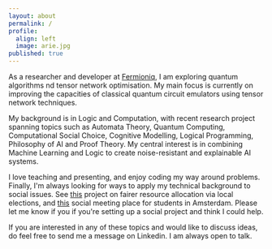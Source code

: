 ```yaml
---
layout: about
permalink: /
profile:
  align: left
  image: arie.jpg
published: true
---
```

As a researcher and developer at [Fermioniq](https://www.fermioniq.com/), I am exploring quantum algorithms nd tensor network optimisation. My main focus is currently on improving the capacities of classical quantum circuit emulators using tensor network techniques.

My background is in Logic and Computation, with recent research project spanning topics such as Automata Theory, Quantum Computing, Computational Social Choice, Cognitive Modelling, Logical Programming, Philosophy of AI and Proof Theory. My central interest is in combining Machine Learning and Logic to create noise-resistant and explainable AI systems.

I love teaching and presenting, and enjoy coding my way around problems. Finally, I'm always looking for ways to apply my technical background to social issues. See [this](https://link.springer.com/chapter/10.1007/978-3-031-20614-6_19) project on fairer resource allocation via local elections, and [this](https://vu.nl/nl/over-de-vu/meer-over/amsterdam-oase-studiecafe) social meeting place for students in Amsterdam. Please let me know if you if you're setting up a social project and think I could help.

If you are interested in any of these topics and would like to discuss ideas, do feel free to send me a message on Linkedin. I am always open to talk.